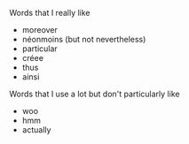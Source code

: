 Words that I really like

* moreover
* néonmoins (but not nevertheless)
* particular
* créee
* thus
* ainsi

Words that I use a lot but don't particularly like

* woo
* hmm
* actually
